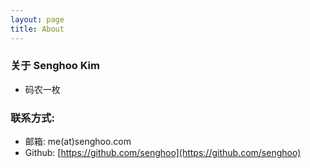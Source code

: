 ```yaml
---
layout: page
title: About
---
```


### 关于 Senghoo Kim

* 码农一枚

### 联系方式:

* 邮箱: me(at)senghoo.com
* Github: [https://github.com/senghoo](https://github.com/senghoo)


